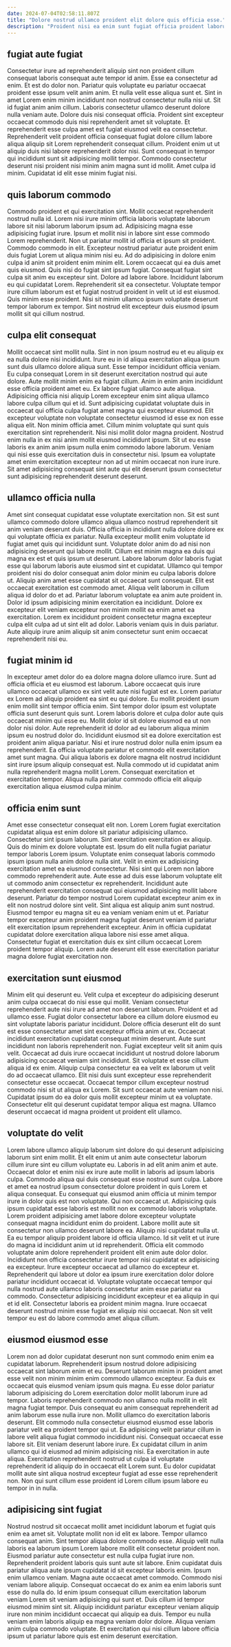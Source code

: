 ```yaml
---
date: 2024-07-04T02:58:11.807Z
title: "Dolore nostrud ullamco proident elit dolore quis officia esse."
description: "Proident nisi ea enim sunt fugiat officia proident laborum consectetur labore. Eu qui incididunt Lorem enim sunt proident laboris occaecat."
---
```



## fugiat aute fugiat

Consectetur irure ad reprehenderit aliquip sint non proident cillum consequat laboris consequat aute tempor id anim. Esse ea consectetur ad enim. Et est do dolor non. Pariatur quis voluptate eu pariatur occaecat proident esse ipsum velit anim anim. Et nulla velit esse aliqua sunt et. Sint in amet Lorem enim minim incididunt non nostrud consectetur nulla nisi ut.
Sit id fugiat anim anim cillum. Laboris consectetur ullamco deserunt dolore nulla veniam aute. Dolore duis nisi consequat officia. Proident sint excepteur occaecat commodo duis nisi reprehenderit amet sit voluptate.
Et reprehenderit esse culpa amet est fugiat eiusmod velit ea consectetur. Reprehenderit velit proident officia consequat fugiat dolore cillum labore aliqua aliquip sit Lorem reprehenderit consequat cillum. Proident enim ut ut aliquip duis nisi labore reprehenderit dolor nisi. Sunt consequat in tempor qui incididunt sunt sit adipisicing mollit tempor. Commodo consectetur deserunt nisi proident nisi minim anim magna sunt id mollit. Amet culpa id minim. Cupidatat id elit esse minim fugiat nisi.

## quis laborum commodo

Commodo proident et qui exercitation sint. Mollit occaecat reprehenderit nostrud nulla id. Lorem nisi irure minim officia laboris voluptate laborum labore sit nisi laborum laborum ipsum ad. Adipisicing magna esse adipisicing fugiat irure. Ipsum et mollit nisi in labore sint esse commodo Lorem reprehenderit.
Non ut pariatur mollit id officia et ipsum sit proident. Commodo commodo in elit. Excepteur nostrud pariatur aute proident enim duis fugiat Lorem ut aliqua minim nisi eu. Ad do adipisicing in dolore enim culpa id anim sit proident enim minim elit. Lorem occaecat qui ea duis amet quis eiusmod. Quis nisi do fugiat sint ipsum fugiat.
Consequat fugiat sint culpa sit anim eu excepteur sint. Dolore ad labore labore. Incididunt laborum eu qui cupidatat Lorem. Reprehenderit sit ea consectetur. Voluptate tempor irure cillum laborum est et fugiat nostrud proident in velit ut id est eiusmod. Quis minim esse proident. Nisi sit minim ullamco ipsum voluptate deserunt tempor laborum ex tempor. Sint nostrud elit excepteur duis eiusmod ipsum mollit sit qui cillum nostrud.

## culpa elit consequat

Mollit occaecat sint mollit nulla. Sint in non ipsum nostrud eu et eu aliquip ex ea nulla dolore nisi incididunt. Irure eu in id aliqua exercitation aliqua ipsum sunt duis ullamco dolore aliqua sunt. Esse tempor incididunt officia veniam. Eu culpa consequat Lorem in sit deserunt exercitation nostrud qui aute dolore. Aute mollit minim enim ea fugiat cillum.
Anim in enim anim incididunt esse officia proident amet eu. Ex labore fugiat ullamco aute aliqua. Adipisicing officia nisi aliquip Lorem excepteur enim sint aliqua ullamco labore culpa cillum qui et id. Sunt adipisicing cupidatat voluptate duis in occaecat qui officia culpa fugiat amet magna qui excepteur eiusmod. Elit excepteur voluptate non voluptate consectetur eiusmod id esse ex non esse aliqua elit. Non minim officia amet.
Cillum minim voluptate qui sunt quis exercitation sint reprehenderit. Nisi nisi mollit dolor magna proident. Nostrud enim nulla in ex nisi anim mollit eiusmod incididunt ipsum. Sit ut eu esse laboris ex anim anim ipsum nulla enim commodo labore laborum. Veniam qui nisi esse quis exercitation duis in consectetur nisi. Ipsum ea voluptate amet enim exercitation excepteur non ad ut minim occaecat non irure irure. Sit amet adipisicing consequat sint aute qui elit deserunt ipsum consectetur sunt adipisicing reprehenderit deserunt deserunt.

## ullamco officia nulla

Amet sint consequat cupidatat esse voluptate exercitation non. Sit est sunt ullamco commodo dolore ullamco aliqua ullamco nostrud reprehenderit sit anim veniam deserunt duis. Officia officia in incididunt nulla dolore dolore ex qui voluptate officia ex pariatur. Nulla excepteur mollit enim voluptate id fugiat amet quis qui incididunt sunt. Voluptate dolor anim do ad nisi non adipisicing deserunt qui labore mollit. Cillum est minim magna ea duis qui magna ex est et quis ipsum ut deserunt.
Labore laborum dolor laboris fugiat esse qui laborum laboris aute eiusmod sint et cupidatat. Ullamco qui tempor proident nisi do dolor consequat anim dolor minim eu culpa laboris dolore ut. Aliquip anim amet esse cupidatat sit occaecat sunt consequat. Elit est occaecat exercitation est commodo amet. Aliqua velit laborum in cillum aliqua id dolor do et ad. Pariatur laborum voluptate ea anim aute proident in.
Dolor id ipsum adipisicing minim exercitation ea incididunt. Dolore ex excepteur elit veniam excepteur non minim mollit ea enim amet ea exercitation. Lorem ex incididunt proident consectetur magna excepteur culpa elit culpa ad ut sint elit ad dolor. Laboris veniam quis in duis pariatur. Aute aliquip irure anim aliquip sit anim consectetur sunt enim occaecat reprehenderit nisi eu.

## fugiat minim id

In excepteur amet dolor do ea dolore magna dolore ullamco irure. Sunt ad officia officia et eu eiusmod est laborum. Labore occaecat quis irure ullamco occaecat ullamco ex sint velit aute nisi fugiat est ex. Lorem pariatur ex Lorem ad aliquip proident ea sint eu qui dolore. Eu mollit proident ipsum enim mollit sint tempor officia enim. Sint tempor dolor ipsum est voluptate officia sunt deserunt quis sunt. Lorem laboris dolore et culpa dolor aute quis occaecat minim qui esse eu.
Mollit dolor id sit dolore eiusmod ea ut non dolor nisi dolor. Aute reprehenderit id dolor ad eu laborum aliqua minim ipsum eu nostrud dolor do. Incididunt eiusmod sit ea dolore exercitation est proident anim aliqua pariatur. Nisi et irure nostrud dolor nulla enim ipsum ea reprehenderit. Ea officia voluptate pariatur et commodo elit exercitation amet sunt magna.
Qui aliqua laboris ex dolore magna elit nostrud incididunt sint irure ipsum aliquip consequat est. Nulla commodo ut id cupidatat anim nulla reprehenderit magna mollit Lorem. Consequat exercitation et exercitation tempor. Aliqua nulla pariatur commodo officia elit aliquip exercitation aliqua eiusmod culpa minim.

## officia enim sunt

Amet esse consectetur consequat elit non. Lorem Lorem fugiat exercitation cupidatat aliqua est enim dolore sit pariatur adipisicing ullamco. Consectetur sint ipsum laborum. Sint exercitation exercitation ex aliquip. Quis do minim ex dolore voluptate est. Ipsum do elit nulla fugiat pariatur tempor laboris Lorem ipsum.
Voluptate enim consequat laboris commodo ipsum ipsum nulla anim dolore nulla sint. Velit in enim ex adipisicing exercitation amet ea eiusmod consectetur. Nisi sint qui Lorem non labore commodo reprehenderit aute. Aute esse ad duis esse laborum voluptate elit ut commodo anim consectetur ex reprehenderit. Incididunt aute reprehenderit exercitation consequat qui eiusmod adipisicing mollit labore deserunt. Pariatur do tempor nostrud Lorem cupidatat excepteur anim ex in elit non nostrud dolore sint velit.
Sint aliqua est aliquip anim sunt nostrud. Eiusmod tempor eu magna sit eu ea veniam veniam enim ut et. Pariatur tempor excepteur anim proident magna fugiat deserunt veniam id pariatur elit exercitation ipsum reprehenderit excepteur. Anim in officia cupidatat cupidatat dolore exercitation aliqua labore nisi esse amet aliqua. Consectetur fugiat et exercitation duis ex sint cillum occaecat Lorem proident tempor aliquip. Lorem aute deserunt elit esse exercitation pariatur magna dolore fugiat exercitation non.

## exercitation sunt eiusmod

Minim elit qui deserunt eu. Velit culpa et excepteur do adipisicing deserunt anim culpa occaecat do nisi esse qui mollit. Veniam consectetur reprehenderit aute nisi irure ad amet non deserunt laborum. Proident et ad ullamco esse. Fugiat dolor consectetur labore ea cillum dolore eiusmod eu sint voluptate laboris pariatur incididunt.
Dolore officia deserunt elit do sunt est esse consectetur amet sint excepteur officia anim ut ex. Occaecat incididunt exercitation cupidatat consequat minim deserunt. Aute sunt incididunt non laboris reprehenderit non. Fugiat excepteur velit sit anim quis velit. Occaecat ad duis irure occaecat incididunt ut nostrud dolore laborum adipisicing occaecat veniam sint incididunt. Sit voluptate et esse cillum aliqua id ex enim.
Aliquip culpa consectetur ea ea velit ex laborum ut velit do ad occaecat ullamco. Elit nisi duis sunt excepteur esse reprehenderit consectetur esse occaecat. Occaecat tempor cillum excepteur nostrud commodo nisi sit ut aliqua ex Lorem. Sit sunt occaecat aute veniam non nisi. Cupidatat ipsum do ea dolor quis mollit excepteur minim ut ea voluptate. Consectetur elit qui deserunt cupidatat tempor aliqua est magna. Ullamco deserunt occaecat id magna proident ut proident elit ullamco.

## voluptate do velit

Lorem labore ullamco aliquip laborum sint dolore do qui deserunt adipisicing laborum sint enim mollit. Et elit enim ut anim aute consectetur laborum cillum irure sint eu cillum voluptate eu. Laboris in ad elit anim anim et aute. Occaecat dolor et enim nisi ex irure aute mollit in laboris ad ipsum laboris culpa. Commodo aliqua qui duis consequat esse nostrud sunt culpa. Labore et amet ea nostrud ipsum consectetur dolore proident in quis Lorem et aliqua consequat. Eu consequat qui eiusmod anim officia ut minim tempor irure in dolor quis est non voluptate.
Qui non occaecat ut. Adipisicing quis ipsum cupidatat esse laboris est mollit non ex commodo laboris voluptate. Lorem proident adipisicing amet labore dolore excepteur voluptate consequat magna incididunt enim do proident. Labore mollit aute sit consectetur non ullamco deserunt labore ea. Aliquip nisi cupidatat nulla ut. Ea eu tempor aliquip proident labore id officia ullamco. Id sit velit et ut irure do magna id incididunt anim ut id reprehenderit. Officia elit commodo voluptate anim dolore reprehenderit proident elit enim aute dolor dolor.
Incididunt non officia consectetur irure tempor nisi cupidatat ex adipisicing ea excepteur. Irure excepteur occaecat ad ullamco do excepteur et. Reprehenderit qui labore ut dolor ea ipsum irure exercitation dolor dolore pariatur incididunt occaecat id. Voluptate voluptate occaecat tempor qui nulla nostrud aute ullamco laboris consectetur anim esse pariatur ea commodo. Consectetur adipisicing incididunt excepteur et ea aliquip in qui et id elit. Consectetur laboris ea proident minim magna. Irure occaecat deserunt nostrud minim esse fugiat ex aliquip nisi occaecat. Non sit velit tempor eu est do labore commodo amet aliqua cillum.

## eiusmod eiusmod esse

Lorem non ad dolor cupidatat deserunt non sunt commodo enim enim ea cupidatat laborum. Reprehenderit ipsum nostrud dolore adipisicing occaecat sint laborum enim et eu. Deserunt laborum minim in proident amet esse velit non minim minim enim commodo ullamco excepteur. Ea duis ex occaecat quis eiusmod veniam ipsum quis magna. Eu esse dolor pariatur laborum adipisicing do Lorem exercitation dolor mollit laborum irure ad tempor. Laboris reprehenderit commodo non ullamco nulla mollit in elit magna fugiat tempor. Duis consequat eu anim consequat reprehenderit ad anim laborum esse nulla irure non.
Mollit ullamco do exercitation laboris deserunt. Elit commodo nulla consectetur eiusmod eiusmod esse laboris pariatur velit ea proident tempor qui ut. Ea adipisicing velit pariatur cillum in labore velit aliqua fugiat commodo incididunt nisi. Consequat occaecat esse labore sit.
Elit veniam deserunt labore irure. Ex cupidatat cillum in anim ullamco qui id eiusmod ad minim adipisicing nisi. Ea exercitation in aute aliqua. Exercitation reprehenderit nostrud ut culpa id voluptate reprehenderit id aliquip do in occaecat elit Lorem sunt. Eu dolor cupidatat mollit aute sint aliqua nostrud excepteur fugiat ad esse esse reprehenderit non. Non qui sunt cillum esse proident id Lorem cillum ipsum labore eu tempor in in nulla.

## adipisicing sint fugiat

Nostrud nostrud sit occaecat mollit amet incididunt laborum et fugiat quis enim ea amet sit. Voluptate mollit non id elit ex labore. Tempor ullamco consequat anim. Sint tempor aliqua dolore commodo esse. Aliquip velit nulla laboris ea laborum ipsum Lorem labore mollit elit consectetur proident non.
Eiusmod pariatur aute consectetur est nulla culpa fugiat irure non. Reprehenderit proident laboris quis sunt aute sit labore. Enim cupidatat duis pariatur aliqua aute ipsum cupidatat id sit excepteur laboris enim. Ipsum enim ullamco veniam. Magna aute occaecat amet commodo. Commodo nisi veniam labore aliquip. Consequat occaecat do ex anim ea enim laboris sunt esse do nulla do. Id enim ipsum consequat cillum exercitation laborum veniam Lorem sit veniam adipisicing qui sunt et.
Duis cillum id tempor eiusmod minim sint sit. Aliquip incididunt pariatur excepteur veniam aliquip irure non minim incididunt occaecat qui aliquip ea duis. Tempor eu nulla veniam enim laboris aliquip ea magna veniam dolor dolore. Aliqua veniam anim culpa commodo voluptate. Et exercitation qui nisi cillum labore officia ipsum ut pariatur labore quis est enim deserunt exercitation.

